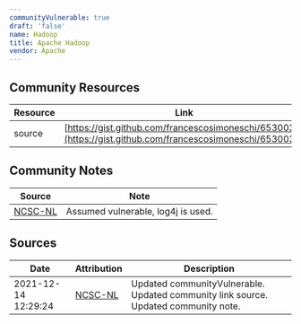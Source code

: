 ```yaml
---
communityVulnerable: true
draft: 'false'
name: Hadoop
title: Apache Hadoop
vendor: Apache
---
```



## Community Resources
| Resource | Link |
| --- | --- |
| source | [https://gist.github.com/francescosimoneschi/6530036](https://gist.github.com/francescosimoneschi/6530036) |

## Community Notes
| Source | Note |
| --- | --- |
| [NCSC-NL](https://github.com/NCSC-NL/log4shell/blob/main/software/README.md) | Assumed vulnerable, log4j is used. |

## Sources
| Date | Attribution | Description |
| --- | --- | --- |
| 2021-12-14 12:29:24 | [NCSC-NL](https://github.com/NCSC-NL/log4shell/blob/main/software/README.md) | Updated communityVulnerable. Updated community link source. Updated community note.  |
